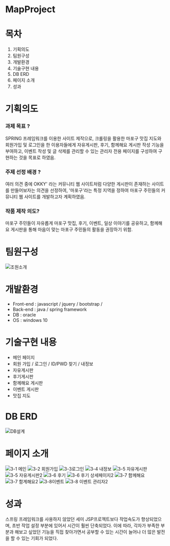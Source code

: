 # MapProject

# 목차

1. 기획의도
2. 팀원구성
3. 개발환경
4. 기술구현 내용
5. DB ERD
6. 페이지 소개
7. 성과

# 기획의도

### 과제 목표 ?
SPRING 프레임워크를 이용한 사이트 제작으로, 크롤링을 활용한 마포구 맛집 지도와
회원가입 및 로그인을 한 이용자들에게 자유게시판, 후기, 함께해요 게시판 작성 기능을 부여하고,
이벤트 작성 및 글 삭제를 관리할 수 있는 관리자 전용 페이지를 구성하여 구현하는 것을 목표로 하였음.

### 주제 선정 배경 ?
여러 의견 중에 OKKY' 라는 커뮤니티 웹 사이트처럼 다양한 게시판이 존재하는 사이트를 만들어보자는 의견을 선정하여, 
'마포구'라는 특정 지역을 정하여 마포구 주민들의 커뮤니티 웹 사이트를 개발하고자 계획하였음.

### 작품 제작 의도?
마포구 주민들이 자유롭게 마포구 맛집, 후기, 이벤트, 일상 이야기를 공유하고,
함께해요 게시판을 통해 마음이 맞는 마포구 주민들의 활동을 권장하기 위함. 


# 팀원구성
![조원소개](https://user-images.githubusercontent.com/94958973/170917121-d57f342b-111e-472b-830a-55ceb9450699.jpg)


# 개발환경

- Front-end : javascript / jquery / bootstrap /
- Back-end : java / spring framework
- DB : oracle
- OS : windows 10

# 기술구현 내용

- 메인 페이지
- 회원 가입 / 로그인 / ID/PWD 찾기 / 내정보
- 자유게시판
- 후기게시판
- 함께해요 게시판
- 이벤트 게시판
- 맛집 지도

# DB ERD

![DB설계](https://user-images.githubusercontent.com/94958973/151402972-96773a69-c403-4a0b-9bb7-76784b34b3e8.jpg)


# 페이지 소개

![3-1 메인](https://user-images.githubusercontent.com/94958973/151403159-ffc0dc46-1591-44fc-8c2a-e7b812ada3bd.jpg)
![3-2 회원가입](https://user-images.githubusercontent.com/94958973/151403184-82a0a150-4423-4ced-9a0d-b9154b7cef91.jpg)
![3-3로그인](https://user-images.githubusercontent.com/94958973/151403269-d568c138-8942-4610-ab71-e76ccde1d803.jpg)
![3-4 내정보](https://user-images.githubusercontent.com/94958973/151403281-198cf060-0b48-4a89-85e1-abca3923ee12.jpg)
![3-5 자유게시판](https://user-images.githubusercontent.com/94958973/151403289-cf556485-2edf-4c0a-9712-28e633099a80.jpg)
![3-5 자유게시판2](https://user-images.githubusercontent.com/94958973/151403300-d38e237f-e062-4831-bf5e-233ebdcbd0b4.jpg)
![3-6 후기](https://user-images.githubusercontent.com/94958973/151403311-f362cd5c-2ddc-436f-a055-4cb6dc33c8a9.jpg)
![3-6 후기 상세페이지2](https://user-images.githubusercontent.com/94958973/151403385-d3759dfd-3029-483a-8634-43c7acbfdc0a.jpg)
![3-7 함께해요](https://user-images.githubusercontent.com/94958973/151403439-474bcfe5-824d-4e71-ad43-50a3bb7d98ad.jpg)
![3-7 함계해요2](https://user-images.githubusercontent.com/94958973/151403451-4a5153d5-af3d-4499-8f76-6ffa36b2bd88.jpg)
![3-8이벤트](https://user-images.githubusercontent.com/94958973/151403463-8a04d01e-ccb1-4e05-94e9-97d852144ad0.jpg)
![3-8 이벤트 관리자2](https://user-images.githubusercontent.com/94958973/151403476-72696147-9186-4890-830c-0fcdc581bfd9.jpg)
# 성과

스프링 프레임워크를 사용하지 않았던 세미 JSP프로젝트보다 작업속도가 향상되었으며, 초반 작업 설정 부분에 있어서 시간이 훨씬 단축되었다. 이에 따라, 각자가 부족한 부분과 해보고 싶었던 기능을 직접 찾아가면서 공부할 수 있는 시간이 늘어나 더 많은 발전을 할 수 있는 기회가 되었다.

